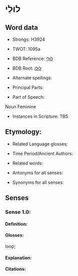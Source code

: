 # לוּלַי

<!-- Status: S2="NeedsEdits" -->
<!-- Lexica used for edits:   -->

## Word data

* Strongs: H3924

* TWOT: 1095a

* BDB Reference: [לוּלַי](rc://en/bdb/dict/l.ay.ab)

* BDB Root: [לולו](rc://en/bdb/dict/l.ay.aa)

* Alternate spellings:

* Principal Parts:

* Part of Speech:

Noun Feminine

* Instances in Scripture: TBS

## Etymology:

* Related Language glosses:

* Time Period/Ancient Authors:

* Related words:

* Antonyms for all senses:

* Synonyms for all senses:

## Senses

### Sense 1.0:

#### Definition:

#### Glosses:

loop; 

#### Explanation:

#### Citations:



